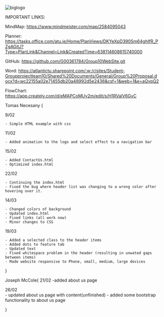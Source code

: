 ![biglogo](https://user-images.githubusercontent.com/79973298/221364707-8383d99c-37db-413e-9c4f-34077528db94.png)


IMPORTANT LINKS:

MindMap: https://www.mindmeister.com/map/2584095043

Planner: https://tasks.office.com/atu.ie/Home/PlanViews/DKYeXpD390Sm64ghIfR_PZgAGitJ?Type=PlanLink&Channel=Link&CreatedTime=638114608615740000

GitHub: https://github.com/G00361784/Group10WebSite.git

Word: https://atlantictu.sharepoint.com/:w:/r/sites/Student-Groupprojectteam10/Shared%20Documents/General/Group%20Proposal.docx?d=wc22155a02e71455db20a48992d5e2436&csf=1&web=1&e=aQypQ2

FlowChart: https://app.creately.com/d/eMAPCoMUy2m/edit/s/H1RValV6GvC

Tomas Necesany {
  
  9/02 
  
	- Simple HTML example with css

  11/02 
  
	- Added animation to the logo and select effect to a navigation bar

  15/02 
  
	- Added ContactUs.html
	- Optimized index.html
        
  22/02
  
	- Continuing the index.html
	- Fixed the bug where header list was changing to a wrong color after hovering over it.
	
  14/03
  
	- Changed colors of background
	- Updated index.html
	- Fixed links (all work now)
	- Minor changes to CSS
	
   19/03
   
	- Added a selected class to the header items
	- Added dots to feature tab
	- Updated text
	- Fixed whitespace problem in the header (resulting in unwated gaps between items)
	- Made website responsive to Phone, small, medium, large devices
}

Joseph McCole{
  21/02 
        -added about us page
		
  26/02  
		- updated about us page with content(unfinished)
		- added some bootstrap functionality to about us page 

}
